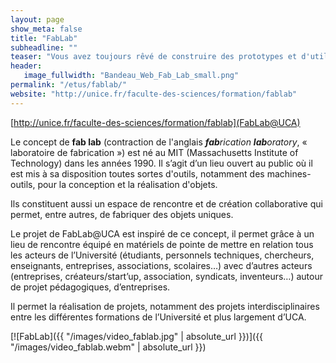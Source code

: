 ```yaml
---
layout: page
show_meta: false
title: "FabLab"
subheadline: ""
teaser: "Vous avez toujours rêvé de construire des prototypes et d'utiliser une imprimante 3D, grâce au FabLab c'est désormais possible."
header:
   image_fullwidth: "Bandeau_Web_Fab_Lab_small.png"
permalink: "/etus/fablab/"
website: "http://unice.fr/faculte-des-sciences/formation/fablab"
---
```


[http://unice.fr/faculte-des-sciences/formation/fablab](FabLab@UCA)

Le concept de **fab lab** (contraction de l'anglais _**fab**rication **lab**oratory_, « laboratoire de fabrication ») est né au MIT (Massachusetts Institute of Technology) dans les années 1990. Il s’agit d’un lieu ouvert au public où il est mis à sa disposition toutes sortes d'outils, notamment des machines-outils, pour la conception et la réalisation d'objets.

Ils constituent aussi un espace de rencontre et de création collaborative qui permet, entre autres, de fabriquer des objets uniques.


Le projet de FabLab@UCA est inspiré de ce concept, il permet grâce à un lieu de rencontre équipé en matériels de pointe de mettre en relation tous les acteurs de l’Université (étudiants, personnels techniques, chercheurs, enseignants, entreprises, associations, scolaires…) avec  d’autres acteurs (entreprises, créateurs/start’up, association, syndicats, inventeurs…) autour de projet pédagogiques, d’entreprises.

Il permet la réalisation de projets, notamment des projets interdisciplinaires entre les différentes formations de l’Université et plus largement d’UCA.

[![FabLab]({{ "/images/video_fablab.jpg" | absolute_url }})]({{ "/images/video_fablab.webm" | absolute_url }})


